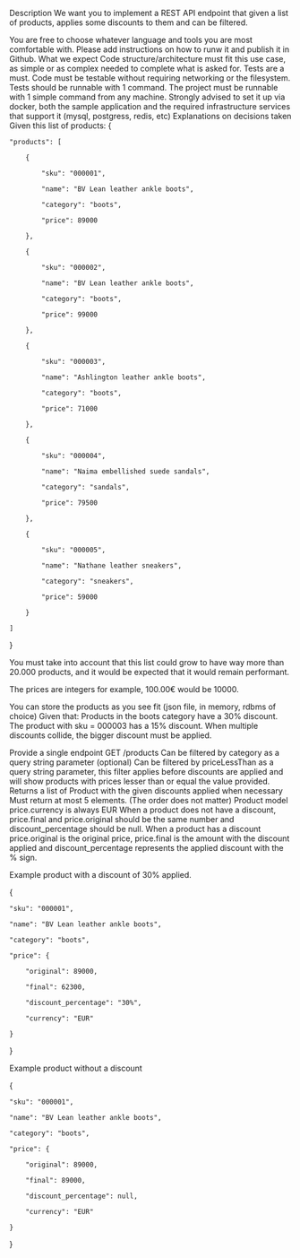 
Description
We want you to implement a REST API endpoint that given a list of products, applies some discounts to them and can be filtered.

You are free to choose whatever language and tools you are most comfortable with. Please add instructions on how to runw it and publish it in Github.
What we expect
Code structure/architecture must fit this use case, as simple or as complex needed to complete what is asked for.
Tests are a must. Code must be testable without requiring networking or the filesystem. Tests should be runnable with 1 command.
The project must be runnable with 1 simple command from any machine.
Strongly advised to set it up via docker, both the sample application and the required infrastructure services that support it (mysql, postgress, redis, etc)
Explanations on decisions taken
Given this list of products:
{

	"products": [

		{

			"sku": "000001",

			"name": "BV Lean leather ankle boots",

			"category": "boots",

			"price": 89000

		},

		{

			"sku": "000002",

			"name": "BV Lean leather ankle boots",

			"category": "boots",

			"price": 99000

		},

		{

			"sku": "000003",

			"name": "Ashlington leather ankle boots",

			"category": "boots",

			"price": 71000

		},

		{

			"sku": "000004",

			"name": "Naima embellished suede sandals",

			"category": "sandals",

			"price": 79500

		},

		{

			"sku": "000005",

			"name": "Nathane leather sneakers",

			"category": "sneakers",

			"price": 59000

		}

	]

}

You must take into account that this list could grow to have way more than 20.000 products, and it would be expected that it would remain performant.

The prices are integers for example, 100.00€ would be 10000.

You can store the products as you see fit (json file, in memory, rdbms of choice)
Given that:
Products in the boots category have a 30% discount.
The product with sku = 000003 has a 15% discount.
When multiple discounts collide, the bigger discount must be applied.

Provide a single endpoint
GET /products
Can be filtered by category as a query string parameter
(optional) Can be filtered by priceLessThan as a query string parameter, this filter applies before discounts are applied and will show products with prices lesser than or equal the value provided.
Returns a list of Product with the given discounts applied when necessary
Must return at most 5 elements. (The order does not matter)
Product model
price.currency is always EUR
When a product does not have a discount, price.final and price.original should be the same number and discount_percentage should be null.
When a product has a discount price.original is the original price, price.final is the amount with the discount applied and discount_percentage represents the applied discount with the % sign.

Example product with a discount of 30% applied.

{

	"sku": "000001",

	"name": "BV Lean leather ankle boots",

	"category": "boots",

	"price": {

		"original": 89000,

		"final": 62300,

		"discount_percentage": "30%",

		"currency": "EUR"

	}

}

Example product without a discount

{

	"sku": "000001",

	"name": "BV Lean leather ankle boots",

	"category": "boots",

	"price": {

		"original": 89000,

		"final": 89000,

		"discount_percentage": null,

		"currency": "EUR"

	}

}

